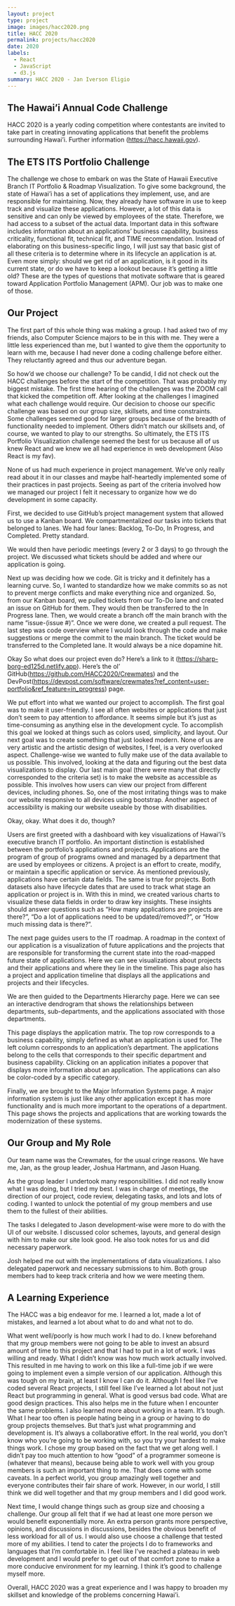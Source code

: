 ```yaml
---
layout: project
type: project
image: images/hacc2020.png
title: HACC 2020
permalink: projects/hacc2020
date: 2020
labels:
  - React
  - JavaScript
  - d3.js
summary: HACC 2020 - Jan Iverson Eligio
---
```


## The Hawai’i Annual Code Challenge

HACC 2020 is a yearly coding competition where contestants are invited to take part in creating innovating applications that benefit the problems surrounding Hawai’i. Further information (https://hacc.hawaii.gov).

## The ETS ITS Portfolio Challenge

The challenge we chose to embark on was the State of Hawaii Executive Branch IT Portfolio & Roadmap Visualization. To give some background, the state of Hawai’i has a set of applications they implement, use, and are responsible for maintaining. Now, they already have software in use to keep track and visualize these applications. However, a lot of this data is sensitive and can only be viewed by employees of the state. Therefore, we had access to a subset of the actual data. Important data in this software includes information about an applications’ business capability, business criticality, functional fit, technical fit, and TIME recommendation. Instead of elaborating on this business-specific lingo, I will just say that basic gist of all these criteria is to determine where in its lifecycle an application is at. Even more simply: should we get rid of an application, is it good in its current state, or do we have to keep a lookout because it’s getting a little old? These are the types of questions that motivate software that is geared toward Application Portfolio Management (APM). Our job was to make one of those.

## Our Project

The first part of this whole thing was making a group. I had asked two of my friends, also Computer Science majors to be in this with me. They were a little less experienced than me, but I wanted to give them the opportunity to learn with me, because I had never done a coding challenge before either.  They reluctantly agreed and thus our adventure began.

So how’d we choose our challenge? To be candid, I did not check out the HACC challenges before the start of the competition. That was probably my biggest mistake. The first time hearing of the challenges was the ZOOM call that kicked the competition off. After looking at the challenges I imagined what each challenge would require. Our decision to choose our specific challenge was based on our group size, skillsets, and time constraints. Some challenges seemed good for larger groups because of the breadth of functionality needed to implement. Others didn’t match our skillsets and, of course, we wanted to play to our strengths. So ultimately, the ETS ITS Portfolio Visualization challenge seemed the best for us because all of us knew React and we knew we all had experience in web development (Also React is my fav).

None of us had much experience in project management. We’ve only really read about it in our classes and maybe half-heartedly implemented some of their practices in past projects. Seeing as part of the criteria involved how we managed our project I felt it necessary to organize how we do development in some capacity.

First, we decided to use GitHub’s project management system that allowed us to use a Kanban board. We compartmentalized our tasks into tickets that belonged to lanes. We had four lanes: Backlog, To-Do, In Progress, and Completed. Pretty standard.

We would then have periodic meetings (every 2 or 3 days) to go through the project. We discussed what tickets should be added and where our application is going.

Next up was deciding how we code. Git is tricky and it definitely has a learning curve. So, I wanted to standardize how we make commits so as not to prevent merge conflicts and make everything nice and organized. So, from our Kanban board, we pulled tickets from our To-Do lane and created an issue on GitHub for them. They would then be transferred to the In Progress lane. Then, we would create a branch off the main branch with the name “issue-(issue #)”. Once we were done, we created a pull request. The last step was code overview where I would look through the code and make suggestions or merge the commit to the main branch. The ticket would be transferred to the Completed lane. It would always be a nice dopamine hit.

Okay So what does our project even do? Here’s a link to it (https://sharp-borg-ed125d.netlify.app). Here’s the ol’ GitHub(https://github.com/HACC2020/Crewmates) and the DevPost(https://devpost.com/software/crewmates?ref_content=user-portfolio&ref_feature=in_progress) page.

We put effort into what we wanted our project to accomplish. The first goal was to make it user-friendly. I see all often websites or applications that just don’t seem to pay attention to affordance. It seems simple but it’s just as time-consuming as anything else in the development cycle. To accomplish this goal we looked at things such as colors used, simplicity, and layout. Our next goal was to create something that just looked modern. None of us are very artistic and the artistic design of websites, I feel, is a very overlooked aspect. Challenge-wise we wanted to fully make use of the data available to us possible. This involved, looking at the data and figuring out the best data visualizations to display. Our last main goal (there were many that directly corresponded to the criteria set) is to make the website as accessible as possible. This involves how users can view our project from different devices, including phones. So, one of the most irritating things was to make our website responsive to all devices using bootstrap. Another aspect of accessibility is making our website useable by those with disabilities.

Okay, okay. What does it do, though? 

Users are first greeted with a dashboard with key visualizations of Hawai’i’s executive branch IT portfolio. An important distinction is established between the portfolio’s applications and projects. Applications are the program of group of programs owned and managed by a department that are used by employees or citizens. A project is an effort to create, modify, or maintain a specific application or service. As mentioned previously, applications have certain data fields. The same is true for projects. Both datasets also have lifecycle dates that are used to track what stage an application or project is in. With this in mind, we created various charts to visualize these data fields in order to draw key insights. These insights should answer questions such as “How many applications are projects are there?”, “Do a lot of applications need to be updated/removed?”, or “How much missing data is there?”.

The next page guides users to the IT roadmap. A roadmap in the context of our application is a visualization of future applications and the projects that are responsible for transforming the current state into the road-mapped future state of applications. Here we can see visualizations about projects and their applications and where they lie in the timeline. This page also has a project and application timeline that displays all the applications and projects and their lifecycles.

We are then guided to the Departments Hierarchy page. Here we can see an interactive dendrogram that shows the relationships between departments, sub-departments, and the applications associated with those departments.

This page displays the application matrix. The top row corresponds to a business capability, simply defined as what an application is used for. The left column corresponds to an application’s department. The applications belong to the cells that corresponds to their specific department and business capability. Clicking on an application initiates a popover that displays more information about an application. The applications can also be color-coded by a specific category.

Finally, we are brought to the Major Information Systems page. A major information system is just like any other application except it has more functionality and is much more important to the operations of a department. This page shows the projects and applications that are working towards the modernization of these systems.

## Our Group and My Role

Our team name was the Crewmates, for the usual cringe reasons. We have me, Jan, as the group leader, Joshua Hartmann, and Jason Huang. 

As the group leader I undertook many responsibilities. I did not really know what I was doing, but I tried my best. I was in charge of meetings, the direction of our project, code review, delegating tasks, and lots and lots of coding. I wanted to unlock the potential of my group members and use them to the fullest of their abilities.

The tasks I delegated to Jason development-wise were more to do with the UI of our website. I discussed color schemes, layouts, and general design with him to make our site look good. He also took notes for us and did necessary paperwork.

Josh helped me out with the implementations of data visualizations. I also delegated paperwork and necessary submissions to him. Both group members had to keep track criteria and how we were meeting them.

## A Learning Experience

The HACC was a big endeavor for me. I learned a lot, made a lot of mistakes, and learned a lot about what to do and what not to do.

What went well/poorly is how much work I had to do. I knew beforehand that my group members were not going to be able to invest an absurd amount of time to this project and that I had to put in a lot of work. I was willing and ready. What I didn’t know was how much work actually involved. This resulted in me having to work on this like a full-time job if we were going to implement even a simple version of our application. Although this was tough on my brain, at least I know I can do it. Although I feel like I’ve coded several React projects, I still feel like I’ve learned a lot about not just React but programming in general. What is good versus bad code. What are good design practices. This also helps me in the future when I encounter the same problems. I also learned more about working in a team. It’s tough. What I hear too often is people hating being in a group or having to do group projects themselves. But that’s just what programming and development is. It’s always a collaborative effort. In the real world, you don’t know who you’re going to be working with, so you try your hardest to make things work. I chose my group based on the fact that we get along well. I didn’t pay too much attention to how “good” of a programmer someone is (whatever that means), because being able to work well with you group members is such an important thing to me. That does come with some caveats. In a perfect world, you group amazingly well together and everyone contributes their fair share of work. However, in our world, I still think we did well together and that my group members and I did good work.

Next time, I would change things such as group size and choosing a challenge. Our group all felt that if we had at least one more person we would benefit exponentially more. An extra person grants more perspective, opinions, and discussions in discussions, besides the obvious benefit of less workload for all of us. I would also use choose a challenge that tested more of my abilities. I tend to cater the projects I do to frameworks and languages that I’m comfortable in. I feel like I’ve reached a plateau in web development and I would prefer to get out of that comfort zone to make a more conducive environment for my learning. I think it’s good to challenge myself more.

Overall, HACC 2020 was a great experience and I was happy to broaden my skillset and knowledge of the problems concerning Hawai’i.